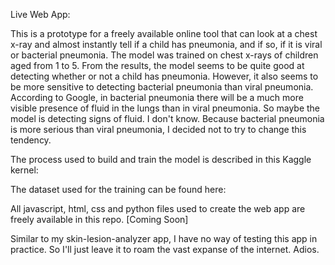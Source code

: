 
Live Web App: 

This is a prototype for a freely available online tool that can look at a chest x-ray and almost instantly tell if a child has pneumonia, and if so, if it is viral or bacterial pneumonia. The model was trained on chest x-rays of children aged from 1 to 5. From the results, the model seems to be quite good at detecting whether or not a child has pneumonia. However, it also seems to be more sensitive to detecting bacterial pneumonia than viral pneumonia. According to Google, in bacterial pneumonia there will be a much more visible presence of fluid in the lungs than in viral pneumonia. So maybe the model is detecting signs of fluid. I don't know. Because bacterial pneumonia is more serious than viral pneumonia, I decided not to try to change this tendency.

The process used to build and train the model is described in this Kaggle kernel:<br>

The dataset used for the training can be found here:<br>

All javascript, html, css and python files used to create the web app are freely available in this repo. [Coming Soon]

Similar to my skin-lesion-analyzer app, I have no way of testing this app in practice. So I'll just leave it to roam the vast expanse of the internet. Adios.

